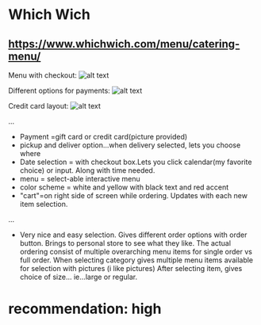 # Which Wich
## https://www.whichwich.com/menu/catering-menu/

Menu with checkout:
![alt text](https://github.com/iititmd362/project2-3/blob/master/competitive_analysis/Which%20wich/Menu_cart.png)

Different options for payments:
![alt text](https://github.com/iititmd362/project2-3/blob/master/competitive_analysis/Which%20wich/Checkout%20payment.png)

Credit card layout:
![alt text](https://github.com/iititmd362/project2-3/blob/master/competitive_analysis/Which%20wich/credit%20card%20info.png)

...

- Payment =gift card or credit card(picture provided)
- pickup and deliver option...when delivery selected, lets you choose where
- Date selection = with checkout box.Lets you click calendar(my favorite choice) or input.  Along with time needed.
- menu = select-able interactive menu
- color scheme = white and yellow with black text and red accent
- "cart"=on right side of screen while ordering.  Updates with each new item selection.

...

* Very nice and easy selection.  Gives different order options with order button.
Brings to personal store to see what they like.
The actual ordering consist of multiple overarching menu items for single order vs full order.
When selecting category gives multiple menu items available for selection with pictures (i like pictures)
After selecting item, gives choice of size... ie...large or regular.

# recommendation: high
